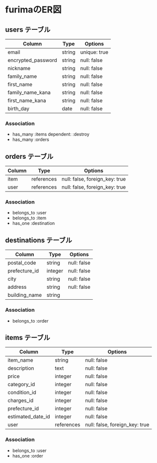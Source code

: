 # furimaのER図

## users テーブル

| Column             | Type   | Options      |
| ------------------ | ------ | ------------ |
| email              | string | unique: true |
| encrypted_password | string | null: false  |
| nickname           | string | null: false  |
| family_name        | string | null: false  |
| first_name         | string | null: false  |
| family_name_kana   | string | null: false  |
| first_name_kana    | string | null: false  |
| birth_day          |  date  | null: false  |

### Association

- has_many :items dependent: :destroy
- has_many :orders

## orders テーブル

| Column         | Type       | Options                        |
| -------------- | ---------- | ------------------------------ |
| item           | references | null: false, foreign_key: true |
| user           | references | null: false, foreign_key: true |

### Association

- belongs_to :user
- belongs_to :item
- has_one :destination

## destinations テーブル

| Column        | Type       | Options                        |
| ------------- | ---------- | ------------------------------ |
| postal_code   | string     | null: false                    |
| prefecture_id | integer    | null: false                    |
| city          | string     | null: false                    |
| address       | string     | null: false                    |
| building_name | string     |                                |

### Association

- belongs_to :order

## items テーブル

| Column            | Type       | Options                        |
| ----------------- | ---------- | ------------------------------ |
| item_name         | string     | null: false                    |
| description       | text       | null: false                    |
| price             | integer    | null: false                    |
| category_id       | integer    | null: false                    |
| condition_id      | integer    | null: false                    |
| charges_id        | integer    | null: false                    |
| prefecture_id     | integer    | null: false                    |
| estimated_date_id | integer    | null: false                    |
| user              | references | null: false, foreign_key: true |

### Association

- belongs_to :user
- has_one :order